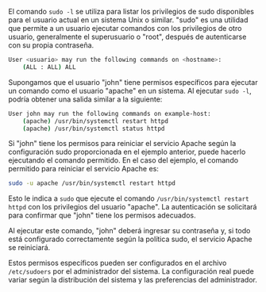 El comando `sudo -l` se utiliza para listar los privilegios de sudo disponibles para el usuario actual en un sistema Unix o similar. "sudo" es una utilidad que permite a un usuario ejecutar comandos con los privilegios de otro usuario, generalmente el superusuario o "root", después de autenticarse con su propia contraseña.

```bash
User <usuario> may run the following commands on <hostname>:
    (ALL : ALL) ALL
```

Supongamos que el usuario "john" tiene permisos específicos para ejecutar un comando como el usuario "apache" en un sistema. Al ejecutar `sudo -l`, podría obtener una salida similar a la siguiente:

```bash
User john may run the following commands on example-host:
    (apache) /usr/bin/systemctl restart httpd
    (apache) /usr/bin/systemctl status httpd
```

Si "john" tiene los permisos para reiniciar el servicio Apache según la configuración sudo proporcionada en el ejemplo anterior, puede hacerlo ejecutando el comando permitido. En el caso del ejemplo, el comando permitido para reiniciar el servicio Apache es:

```bash
sudo -u apache /usr/bin/systemctl restart httpd
```

Esto le indica a `sudo` que ejecute el comando `/usr/bin/systemctl restart httpd` con los privilegios del usuario "apache". La autenticación se solicitará para confirmar que "john" tiene los permisos adecuados.

Al ejecutar este comando, "john" deberá ingresar su contraseña y, si todo está configurado correctamente según la política sudo, el servicio Apache se reiniciará.



Estos permisos específicos pueden ser configurados en el archivo `/etc/sudoers` por el administrador del sistema. La configuración real puede variar según la distribución del sistema y las preferencias del administrador.